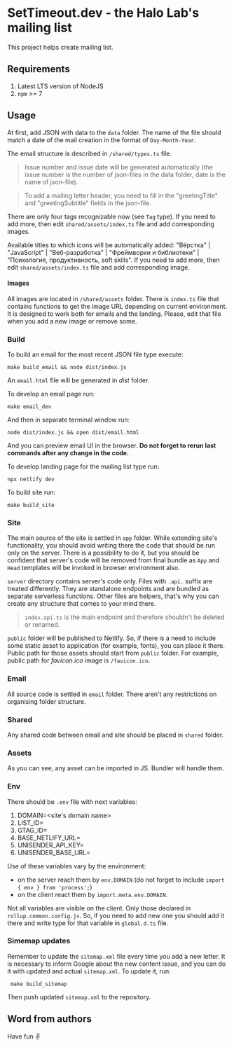 # SetTimeout.dev - the Halo Lab's mailing list

This project helps create mailing list.

## Requirements

1. Latest LTS version of NodeJS
2. `npm` >= 7

## Usage

At first, add JSON with data to the `data` folder. The name of the file should match a date of the mail creation in the
format of `Day-Month-Year`.

The email structure is described in `/shared/types.ts` file.

> Issue number and issue date will be generated automatically (the issue number is the number of json-files in the
> data folder, date is the name of json-file).

> To add a mailing letter header, you need to fill in the "greetingTitle" and "greetingSubtitle" fields in the
> json-file.

There are only four tags recognizable now (see `Tag` type). If you need to add more, then edit `shared/assets/index.ts`
file and add corresponding images.

Available titles to which icons will be automatically added: "Вёрстка" | "JavaScript" | "Веб-разработка" | "Фреймворки
и библиотеки" | "Психология, продуктивность, soft skills". If you need to add more, then edit `shared/assets/index.ts`
file and add corresponding image.

#### Images

All images are located in `/shared/assets` folder. There is `index.ts` file that contains functions to get the image URL
depending on current environment. It is designed to work both for emails and the landing. Please, edit that file when
you add a new image or remove some.

### Build

To build an email for the most recent JSON file type execute:

```shell
make build_email && node dist/index.js
```

An `email.html` file will be generated in _dist_ folder.

To develop an email page run:

```shell
make email_dev
```

And then in separate terminal window run:

```shell
node dist/index.js && open dist/email.html
```

And you can preview email UI in the browser. **Do not forget to rerun last commands after any change in the code.**

To develop landing page for the mailing list type run:

```shell
npx netlify dev
```

To build site run:

```shell
make build_site
```

### Site

The main source of the site is settled in `app` folder. While extending site's functionality, you should avoid writing
there the code that should be run only on the server. There is a possibility to do it, but you should be confident that
server's code will be removed from final bundle as `App` and `Head` templates will be invoked in browser environment also.

`server` directory contains server's code only. Files with `.api.` suffix are treated differently. They are standalone
endpoints and are bundled as separate serverless functions. Other files are helpers, that's why you can create any structure
that comes to your mind there.

> `index.api.ts` is the main endpoint and therefore shouldn't be deleted or renamed.

`public` folder will be published to Netlify. So, if there is a need to include some static asset to application (for
example, fonts), you can place it there. Public path for those assets should start from `public` folder. For example,
public path for _favicon.ico_ image is `/favicon.ico`.

### Email

All source code is settled in `email` folder. There aren't any restrictions on organising folder structure.

### Shared

Any shared code between email and site should be placed in `shared` folder.

### Assets

As you can see, any asset can be imported in JS. Bundler will handle them.

### Env

There should be `.env` file with next variables:

1. DOMAIN=<site's domain name>
2. LIST_ID=<value>
3. GTAG_ID=<value>
4. BASE_NETLIFY_URL=<value>
5. UNISENDER_API_KEY=<value>
6. UNISENDER_BASE_URL=<value>

Use of these variables vary by the environment:

- on the server reach them by `env.DOMAIN` (do not forget to include `import { env } from 'process';`)
- on the client react them by `import.meta.env.DOMAIN`.

Not all variables are visible on the client. Only those declared in `rollup.common.config.js`. So, if you need to
add new one you should add it there and write type for that variable in `global.d.ts` file.

### Simemap updates

Remember to update the `sitemap.xml` file every time you add a new letter. It is necessary to inform Google about the new content issue, and you can do it with updated and actual `sitemap.xml`. To update it, run:

```
 make build_sitemap
```
 
 Then push updated `sitemap.xml` to the repository.


## Word from authors

Have fun ✌️
